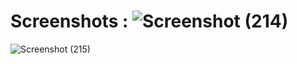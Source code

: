 # Screenshots : ![Screenshot (214)](https://github.com/user-attachments/assets/013337da-6d61-49df-8c2c-d47928be91c8)
![Screenshot (215)](https://github.com/user-attachments/assets/17e72226-f5dd-4db4-a9b9-9f53c66c363c)
